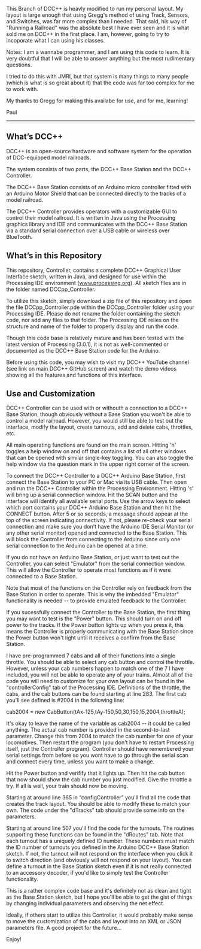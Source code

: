 This Branch of DCC++ is heavly modified to run my personal layout.  My layout is large enough that using Gregg's method of using Track, Sensors, and Switches, was far more complex than I needed.  That said, his way of "Running a Railroad" was the absolute best I have ever seen and it is what sold me on DCC++ in the first place.  I am, however, going to try to incoporate what I can using his classes.

Notes:
I am a wannabe programmer, and I am using this code to learn.  It is very doubtful that I will be able to answer anything but the most rudimentary questions.

I tried to do this with JMRI, but that system is many things to many people )which is what is so great about it) that the code was far too complex for me to work with.

My thanks to Gregg for making this availabe for use, and for me, learning!

Paul

------------
What’s DCC++
------------

DCC++ is an open-source hardware and software system for the operation of DCC-equipped model railroads.

The system consists of two parts, the DCC++ Base Station and the DCC++ Controller.

The DCC++ Base Station consists of an Arduino micro controller fitted with an Arduino Motor Shield that can be connected directly to the tracks of a model railroad.

The DCC++ Controller provides operators with a customizable GUI to control their model railroad.  It is written in Java using the Processing graphics library and IDE and communicates with the DCC++ Base Station via a standard serial connection over a USB cable or wireless over BlueTooth.

What’s in this Repository
-------------------------

This repository, Controller, contains a complete DCC++ Graphical User Interface sketch, written in Java, and designed for use within the Processing IDE environment (www.processing.org).  All sketch files are in the folder named DCCpp_Controller.

To utilize this sketch, simply download a zip file of this repository and open the file DCCpp_Controller.pde within the DCCpp_Controller folder using your Processing IDE.  Please do not rename the folder containing the sketch code, nor add any files to that folder.  The Processing IDE relies on the structure and name of the folder to properly display and run the code.

Though this code base is relatively mature and has been tested with the latest version of Processing (3.0.1), it is not as well-commented or documented as the DCC++ Base Station code for the Arduino.

Before using this code, you may wish to visit my DCC++ YouTube channel (see link on main DCC++ GitHub screen) and watch the demo videos showing all the features and functions of this interface.

Use and Customization
---------------------

DCC++ Controller can be used with or withouth a connection to a DCC++ Base Station, though obviously without a Base Station you won't be able to control a model railroad.  However, you would still be able to test out the interface, modify the layout, create turnouts, add and delete cabs, throttles, etc.

All main operating functions are found on the main screen.  Hitting 'h' toggles a help window on and off that contains a list of all other windows that can be opened with similar single-key toggling.  You can also toggle the help window via the question mark in the upper right corner of the screen.

To connect the DCC++ Controller to a DCC++ Arduino Base Station, first connect the Base Station to your PC or Mac via its USB cable.  Then open and run the DCC++ Controller within the Processing Environment.  Hitting 's' will bring up a serial connection window.  Hit the SCAN button and the interface will identify all available serial ports.  Use the arrow keys to select which port contains your DCC++ Arduino Base Station and then hit the CONNECT button.  After 5 or so seconds, a message should appear at the top of the screen indicating connectivity.  If not, please re-check your serial connection and make sure you don't have the Arduino IDE Serial Monitor (or any other serial monitor) opened and connected to the Base Station.  This will block the Controller from connecting to the Arduino since only one serial connection to the Arduino can be opened at a time.

If you do not have an Arduino Base Station, or just want to test out the Controller, you can select "Emulator" from the serial connection window.  This will allow the Controller to operate most functions as if it were connected to a Base Station.

Note that most of the functions on the Controller rely on feedback from the Base Station in order to operate.  This is why the imbedded "Emulator" functionality is needed -- to provide emulated feedback to the Controller.

If you sucessfully connect the Controller to the Base Station, the first thing you may want to test is the "Power" button.  This should turn on and off power to the tracks.  If the Power button lights up when you press it, this means the Controller is properly communicating with the Base Station since the Power button won't light until it receives a confirm from the Base Station.

I have pre-programmed 7 cabs and all of their functions into a single throttle.  You should be able to select any cab button and control the throttle.  However, unless your cab numbers happen to match one of the 7 I have included, you will not be able to operate any of your trains.  Almost all of the code you will need to customize for your own layout can be found in the "controllerConfig" tab of the Processing IDE.  Definitions of the throttle, the cabs, and the cab buttons can be found starting at line 283.  The first cab you'll see defined is #2004 in the following line:

   cab2004 = new CabButton(tAx-125,tAy-150,50,30,150,15,2004,throttleA);

It's okay to leave the name of the variable as cab2004 -- it could be called anything.  The actual cab number is provided in the second-to-last parameter.  Change this from 2004 to match the cab number for one of your locomotives.  Then restart the program (you don't have to restart Processing itself, just the Controller program).  Controller should have remembered your serial settings from before so you wont have to go through the serial scan and connect every time, unless you want to make a change.

Hit the Power button and verifify that it lights up.  Then hit the cab button that now should show the cab number you just modified.  Give the throttle a try.  If all is well, your train should now be moving.

Starting at around line 365 in “configController” you'll find all the code that creates the track layout.  You should be able to modify these to match your own.  The code under the "dTracks" tab should provide some info on the parameters.

Starting at around line 507 you'll find the code for the turnouts.  The routines supporting these functions can be found in the "dRoutes" tab.  Note that each turnout has a uniquely defined ID number.  These numbers must match the ID number of turnouts you defined in the Arduino DCC++ Base Station sketch.  If not, the turnout will not respond on the interface when you click it to switch direction (and obviously will not respond on your layout).   You can define a turnout in the Base Station sketch even if it is not really connected to an accessory decoder, if you'd like to simply test the Controller functionality.

This is a rather complex code base and it's definitely not as clean and tight as the Base Station sketch, but I hope you'll be able to get the gist of things by changing individual parameters and observing the net effect.

Ideally, if others start to utilize this Controller, it would probably make sense to move the customization of the cabs and layout into an XML or JSON parameters file.  A good project for the future...

Enjoy!





